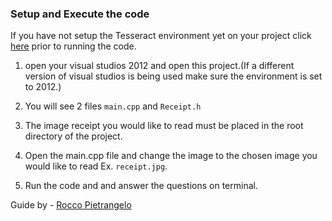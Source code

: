 ### Setup and Execute the code

If you have not setup the Tesseract environment yet on your project click [here](https://github.com/arjunvegda/receipt-ocr/raw/master/tesseract_install_guide.md "Link to Teserract setup") prior to running the code.

1. open your visual studios 2012 and open this project.(If a different version of visual studios is being used make sure the environment is set to 2012.)

2. You will see 2 files `main.cpp` and `Receipt.h`

3. The image receipt you would like to read must be placed in the root directory of the project.

4. Open the main.cpp file and change the image to the chosen image you would like to read Ex. `receipt.jpg`.

5. Run the code and and answer the questions on terminal.

Guide by  - [Rocco Pietrangelo](https://github.com/rpietrangelo "Link to Rocco's Github")
